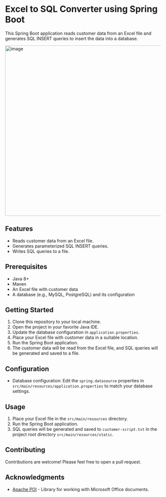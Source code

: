 
# Excel to SQL Converter using Spring Boot

This Spring Boot application reads customer data from an Excel file and generates SQL INSERT queries to insert the data into a database.


<img width="552" alt="image" src="https://github.com/Red-Mal/Excel-Parser-spring-boot/assets/57734887/00b6e18a-ef48-40bd-8a59-6e5ab9498d3e">



## Features

- Reads customer data from an Excel file.
- Generates parameterized SQL INSERT queries.
- Writes SQL queries to a file.

## Prerequisites

- Java 8+
- Maven
- An Excel file with customer data
- A database (e.g., MySQL, PostgreSQL) and its configuration

## Getting Started

1. Clone this repository to your local machine.
2. Open the project in your favorite Java IDE.
3. Update the database configuration in `application.properties`.
4. Place your Excel file with customer data in a suitable location.
5. Run the Spring Boot application.
6. The customer data will be read from the Excel file, and SQL queries will be generated and saved to a file.

## Configuration

- Database configuration: Edit the `spring.datasource` properties in `src/main/resources/application.properties` to match your database settings.

## Usage

1. Place your Excel file in the `src/main/resources` directory.
2. Run the Spring Boot application.
3. SQL queries will be generated and saved to `customer-script.txt` in the project root directory `src/main/resources/static`.

## Contributing

Contributions are welcome! Please feel free to open a pull request.


## Acknowledgments

- [Apache POI](https://poi.apache.org/) - Library for working with Microsoft Office documents.

